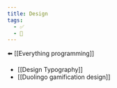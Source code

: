```yaml
---
title: Design
tags:
  - ✅
  - 🧭
---
```


⬅️ [[Everything programming]]

- [[Design Typography]]
- [[Duolingo gamification design]]
